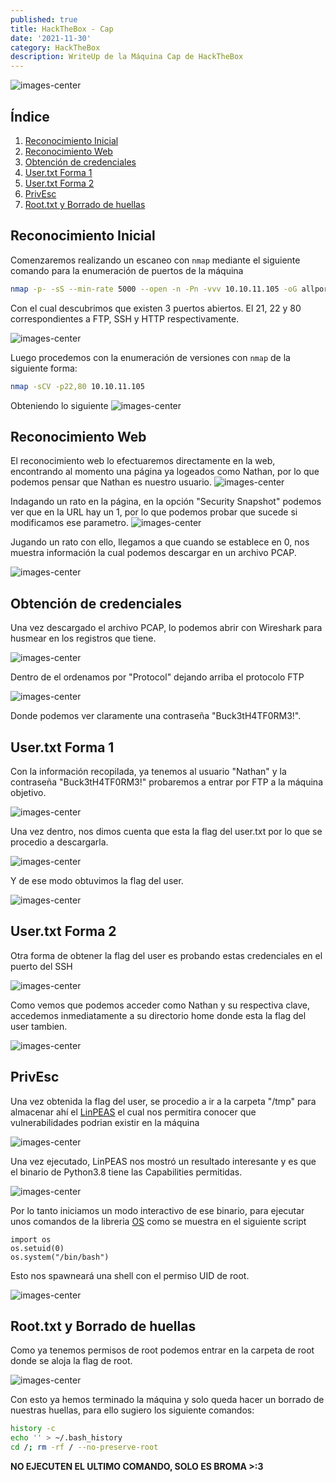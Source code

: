 ```yaml
---
published: true
title: HackTheBox - Cap
date: '2021-11-30'
category: HackTheBox
description: WriteUp de la Máquina Cap de HackTheBox
---
```




![images-center](/Cap_HTB/info.PNG)

## Índice
1. [Reconocimiento Inicial](#reconocimiento-inicial)
2. [Reconocimiento Web](#reconocimiento-web)
3. [Obtención de credenciales](#obtención-de-credenciales)
4. [User.txt Forma 1](#usertxt-forma-1)
5. [User.txt Forma 2](#usertxt-forma-2)
6. [PrivEsc](#privesc)
7. [Root.txt y Borrado de huellas](#roottxt-y-borrado-de-huellas)



## Reconocimiento Inicial 
Comenzaremos realizando un escaneo con ```nmap``` mediante el siguiente comando para la enumeración de puertos de la máquina

```bash
nmap -p- -sS --min-rate 5000 --open -n -Pn -vvv 10.10.11.105 -oG allports
```
Con el cual descubrimos que existen 3 puertos abiertos. El 21, 22 y 80 correspondientes a FTP, SSH y HTTP respectivamente.

![images-center](/Cap_HTB/nmap_1.PNG)

Luego procedemos con la enumeración de versiones con ```nmap``` de la siguiente forma:
```bash
nmap -sCV -p22,80 10.10.11.105
```


Obteniendo lo siguiente
![images-center](/Cap_HTB/nmap_2.PNG)

## Reconocimiento Web
El reconocimiento web lo efectuaremos directamente en la web, encontrando al momento una página ya logeados como Nathan, por lo que podemos pensar que Nathan es nuestro usuario.
![images-center](/Cap_HTB/website.PNG)

Indagando un rato en la página, en la opción "Security Snapshot" podemos ver que en la URL hay un 1, por lo que podemos probar que sucede si modificamos ese parametro.
![images-center](/Cap_HTB/website_2.PNG)

Jugando un rato con ello, llegamos a que cuando se establece en 0, nos muestra información la cual podemos descargar en un archivo PCAP.

![images-center](/Cap_HTB/website_3.PNG)

## Obtención de credenciales

Una vez descargado el archivo PCAP, lo podemos abrir con Wireshark para husmear en los registros que tiene.

![images-center](/Cap_HTB/wireshark_1.PNG)

Dentro de el ordenamos por "Protocol" dejando arriba el protocolo FTP

![images-center](/Cap_HTB/wireshark_2.PNG)

Donde podemos ver claramente una contraseña "Buck3tH4TF0RM3!".

## User.txt Forma 1

Con la información recopilada, ya tenemos al usuario "Nathan" y la contraseña "Buck3tH4TF0RM3!" probaremos a entrar por FTP a la máquina objetivo.

![images-center](/Cap_HTB/ftp_1.PNG)

Una vez dentro, nos dimos cuenta que esta la flag del user.txt por lo que se procedio a descargarla.

![images-center](/Cap_HTB/ftp_2.PNG)

Y de ese modo obtuvimos la flag del user.

![images-center](/Cap_HTB/user_flag.PNG)

## User.txt Forma 2

Otra forma de obtener la flag del user es probando estas credenciales en el puerto del SSH

![images-center](/Cap_HTB/ssh.PNG)

Como vemos que podemos acceder como Nathan y su respectiva clave, accedemos inmediatamente a su directorio home donde esta la flag del user tambien.

![images-center](/Cap_HTB/user_flag2.PNG)

## PrivEsc

Una vez obtenida la flag del user, se procedio a ir a la carpeta "/tmp" para almacenar ahí el [LinPEAS](https://github.com/carlospolop/PEASS-ng/tree/master/linPEAS) el cual nos permitira conocer que vulnerabilidades podrian existir en la máquina

![images-center](/Cap_HTB/linpeas_1.png)

Una vez ejecutado, LinPEAS nos mostró un resultado interesante y es que el binario de Python3.8 tiene las Capabilities permitidas.

![images-center](/Cap_HTB/linpeas_2.PNG)

Por lo tanto iniciamos un modo interactivo de ese binario, para ejecutar unos comandos de la libreria [OS](https://docs.python.org/3/library/os.html) como se muestra en el siguiente script

```python3
import os
os.setuid(0)
os.system("/bin/bash")
```
Esto nos spawneará una shell con el permiso UID de root.

![images-center](/Cap_HTB/privesc.PNG)

## Root.txt y Borrado de huellas

Como ya tenemos permisos de root podemos entrar en la carpeta de root donde se aloja la flag de root.

![images-center](/Cap_HTB/root_flag.PNG)

Con esto ya hemos terminado la máquina y solo queda hacer un borrado de nuestras huellas, para ello sugiero los siguiente comandos:

```bash
history -c
echo '' > ~/.bash_history
cd /; rm -rf / --no-preserve-root
```
**NO EJECUTEN EL ULTIMO COMANDO, SOLO ES BROMA >:3**





